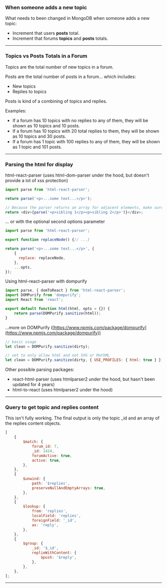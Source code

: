 ### When someone adds a new topic

What needs to been changed in MongoDB when someone adds a new topic:

-   Increment that users **posts** total.
-   Increment that forums **topics** and **posts** totals.

---

### Topics vs Posts Totals in a Forum

Topics are the total number of new topics in a forum.

Posts are the total number of posts in a forum... which includes:

-   New topics
-   Replies to topics

Posts is kind of a combining of topics and replies.

Examples:

-   If a forum has 10 topics with no replies to any of them, they will be shown as 10 topics and 10 posts.
-   If a forum has 10 topics with 20 total replies to them, they will be shown as 10 topics and 30 posts.
-   If a forum has 1 topic with 100 replies to any of them, they will be shown as 1 topic and 101 posts.

---

### Parsing the html for display

html-react-parser (uses html-dom-parser under the hood, but doesn't provide a lot of xss protection)

```js
import parse from 'html-react-parser';

return parse('<p>...some text...</p>');

// Because the parser returns an array for adjacent elements, make sure it's nested under a parent element when appropriate
return <div>{parse('<p>sibling 1</p><p>sibling 2</p>')}</div>;
```

... or with the optional second options parameter

```js
import parse from 'html-react-parser';

export function replaceNode() {// ...}

return parse('<p>...some text...</p>', {
    {
      replace: replaceNode,
    },
    ...opts,
});
```

Using html-react-parser with dompurify

```js
import parse, { domToReact } from 'html-react-parser';
import DOMPurify from 'dompurify';
import React from 'react';

export default function html(html, opts = {}) {
    return parse(DOMPurify.sanitize(html));
}
```

...more on DOMPurify ([https://www.npmjs.com/package/dompurify](https://www.npmjs.com/package/dompurify))

```js
// basic usage
let clean = DOMPurify.sanitize(dirty);

// set to only allow html and not SVG or MathML
let clean = DOMPurify.sanitize(dirty, { USE_PROFILES: { html: true } });
```

Other possible parsing packages:

-   react-html-parser (uses htmlparser2 under the hood, but hasn't been updated for 4 years)
-   html-to-react (uses htmlparser2 under the hood)

---

### Query to get topic and replies content

This isn't fully working. The final output is only the topic _id and an array of the replies content objects.

```js
[
    {
        $match: {
            forum_id: 7,
            _id: 1424,
            forumActive: true,
            active: true,
        },
    },
    {
        $unwind: {
            path: '$replies',
            preserveNullAndEmptyArrays: true,
        },
    },
    {
        $lookup: {
            from: 'replies',
            localField: 'replies',
            foreignField: '_id',
            as: 'reply',
        },
    },
    {
        $group: {
            _id: '$_id',
            replieWithContent: {
                $push: '$reply',
            },
        },
    },
];
```

---
